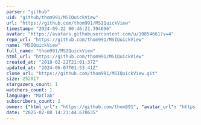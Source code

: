 ```yaml
---
parser: "github"
uid: "github/thom991/MSIQuickView"
url: "https://github.com/thom991/MSIQuickView"
timestamp: "2024-09-22 00:46:21.394696"
avatar: "https://avatars.githubusercontent.com/u/10854661?v=4"
repo_url: "https://github.com/thom991/MSIQuickView"
name: "MSIQuickView"
full_name: "thom991/MSIQuickView"
html_url: "https://github.com/thom991/MSIQuickView"
created_at: "2018-02-22T21:01:37Z"
updated_at: "2024-06-07T01:53:41Z"
clone_url: "https://github.com/thom991/MSIQuickView.git"
size: 252017
stargazers_count: 1
watchers_count: 1
language: "Matlab"
subscribers_count: 2
owner: {"html_url": "https://github.com/thom991", "avatar_url": "https://avatars.githubusercontent.com/u/10854661?v=4", "login": "thom991", "type": "User"}
date: "2025-02-08 14:23:44.670635"
---
```

